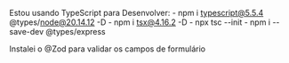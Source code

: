 



Estou usando TypeScript para Desenvolver:
    - npm i typescript@5.5.4 @types/node@20.14.12 -D
    - npm i tsx@4.16.2 -D
    - npx tsc --init
    - npm i --save-dev @types/express


Instalei o @Zod para validar os campos de formulário